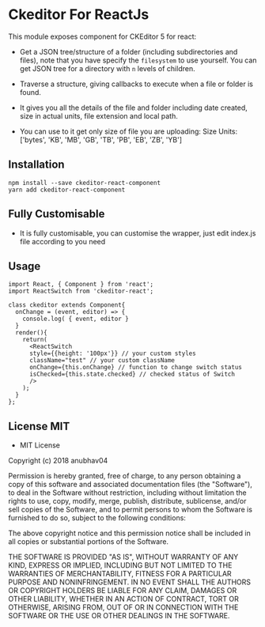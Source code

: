 Ckeditor For ReactJs
====================

This module exposes component for CKEditor 5 for react:

* Get a JSON tree/structure of a folder (including subdirectories and files), note that you have specify the `filesystem` to use yourself. You can get JSON tree for a directory with `n` levels of children.
* Traverse a structure, giving callbacks to execute when a file or folder is found.

* It gives you all the details of the file and folder including date created, size in actual units, file extension and local path.

* You can use to it get only size of file you are uploading: Size Units: ['bytes', 'KB', 'MB', 'GB', 'TB', 'PB', 'EB', 'ZB', 'YB']


## Installation
    npm install --save ckeditor-react-component
    yarn add ckeditor-react-component

## Fully Customisable
* It is fully customisable, you can customise the wrapper, just edit index.js file according to you need

## Usage
```es6
import React, { Component } from 'react';
import ReactSwitch from 'ckeditor-react';

class ckeditor extends Component{
  onChange = (event, editor) => {
    console.log( { event, editor }
  }
  render(){
    return(
      <ReactSwitch
      style={{height: '100px'}} // your custom styles
      className="test" // your custom className
      onChange={this.onChange} // function to change switch status
      isChecked={this.state.checked} // checked status of Switch
      />
    );
  }
};
```

## License MIT
* MIT License

Copyright (c) 2018 anubhav04

Permission is hereby granted, free of charge, to any person obtaining a copy
of this software and associated documentation files (the "Software"), to deal
in the Software without restriction, including without limitation the rights
to use, copy, modify, merge, publish, distribute, sublicense, and/or sell
copies of the Software, and to permit persons to whom the Software is
furnished to do so, subject to the following conditions:

The above copyright notice and this permission notice shall be included in all
copies or substantial portions of the Software.

THE SOFTWARE IS PROVIDED "AS IS", WITHOUT WARRANTY OF ANY KIND, EXPRESS OR
IMPLIED, INCLUDING BUT NOT LIMITED TO THE WARRANTIES OF MERCHANTABILITY,
FITNESS FOR A PARTICULAR PURPOSE AND NONINFRINGEMENT. IN NO EVENT SHALL THE
AUTHORS OR COPYRIGHT HOLDERS BE LIABLE FOR ANY CLAIM, DAMAGES OR OTHER
LIABILITY, WHETHER IN AN ACTION OF CONTRACT, TORT OR OTHERWISE, ARISING FROM,
OUT OF OR IN CONNECTION WITH THE SOFTWARE OR THE USE OR OTHER DEALINGS IN THE
SOFTWARE.
